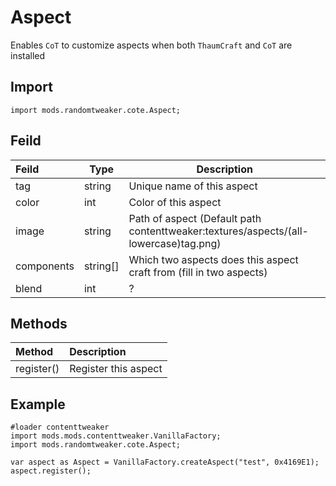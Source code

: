 # Aspect

Enables `CoT` to customize aspects when both `ThaumCraft` and `CoT` are installed

## Import

```zenscript
import mods.randomtweaker.cote.Aspect;
```

## Feild

| Feild | Type | Description |
| :--- | ---- | --- |
| tag | string | Unique name of this aspect |
| color | int | Color of this aspect |
| image | string | Path of aspect (Default path contenttweaker:textures/aspects/(all-lowercase)tag.png) |
| components | string[] | Which two aspects does this aspect craft from (fill in two aspects) |
| blend | int | ? |

## Methods

| Method | Description |
| :---- | :---- |
| register() | Register this aspect |

## Example

```zenscript
#loader contenttweaker
import mods.mods.contenttweaker.VanillaFactory;
import mods.randomtweaker.cote.Aspect;

var aspect as Aspect = VanillaFactory.createAspect("test", 0x4169E1);
aspect.register();
```
